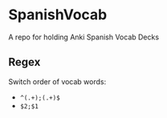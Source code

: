 # SpanishVocab
A repo for holding Anki Spanish Vocab Decks

## Regex

Switch order of vocab words:
* `^(.+);(.+)$`
* `$2;$1`